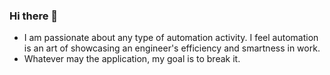 ### Hi there 👋
* I am passionate about any type of automation activity. I feel automation is an art of showcasing an engineer's efficiency and smartness in work.
* Whatever may the application, my goal is to break it.
